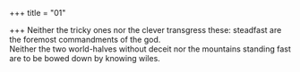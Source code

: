 +++
title = "01"

+++
Neither the tricky ones nor the clever transgress these: steadfast are the  foremost commandments of the god.  
Neither the two world-halves without deceit nor the mountains standing  fast are to be bowed down by knowing wiles.  